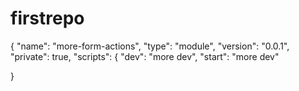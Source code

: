 # firstrepo
{
  "name": "more-form-actions",
  "type": "module",
  "version": "0.0.1",
  "private": true,
  "scripts": {
    "dev": "more dev",
    "start": "more dev"
 
}

